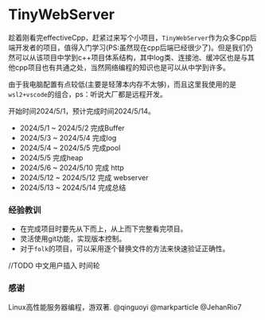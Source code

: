 # TinyWebServer

趁着刚看完effectiveCpp，赶紧过来写个小项目，`TinyWebServer`作为众多Cpp后端开发者的项目，值得入门学习(PS:虽然现在cpp后端已经很少了)。但是我们仍然可以从该项目中学到c++项目体系结构，其中log类、连接池、缓冲区也是与其他cpp项目也有共通之处，当然网络编程的知识也是可以从中学到许多。

由于我电脑配置有点较低(主要是轻薄本内存不太够)，而且这里我使用的是`wsl2+vscode`的组合，ps：听说大厂都是远程开发。

开始时间2024/5/1，预计完成时间2024/5/14。

- 2024/5/1 ~ 2024/5/2 完成Buffer
- 2024/5/3 ~ 2024/5/4 完成log
- 2024/5/4 ~ 2024/5/5 完成pool
- 2024/5/5 完成heap
- 2024/5/6 ~ 2024/5/10 完成 http
- 2024/5/12 ~ 2024/5/12 完成 webserver
- 2024/5/13 ~ 2024/5/14 完成总结





### 经验教训

- 在完成项目时要先从下而上，从上而下完整看完项目。
- 灵活使用git功能，实现版本控制。
- 对于`folk`的项目，可以采用逐个替换文件的方法来快速验证正确性。





//TODO	中文用户插入	时间轮



### 感谢
Linux高性能服务器编程，游双著.
@qinguoyi
@markparticle
@JehanRio7
